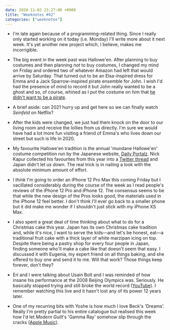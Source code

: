 ```yaml
---
date: 2020-11-02 23:27:00 +0900
title: "Weeknotes #42"
categories: ["weeknotes"]
---
```


- I'm late again because of a programming-related thing. Since I really only started working on it today (i.e. Monday) I'll write more about it next week. It's yet another new project which, I believe, makes me incorrigible.

- The big event in the week past was Hallowe'en. After planning to buy costumes and then planning _not_ to buy costumes, I changed my mind on Friday and ordered two of whatever Amazon had left that would arrive by Saturday. That turned out to be an Elsa-inspired dress for Emma and a Jack Sparrow-inspired pirate ensemble for John. I wish I'd had the presence of mind to record it but John really wanted to be a ghost and so, of course, whined as I put the costume on him that [he didn't want to be a pirate](https://youtu.be/hMFY1cjt2yM).

- A brief aside: can 2021 hurry up and get here so we can finally watch _Seinfeld_ on Netflix?

- After the kids were changed, we just had them knock on the door to our living room and receive the lollies from us directly. I'm sure we would have had a lot more fun visiting a friend of Emma's who lives down our street but such is life in 2020.

- My favourite Hallowe'en tradition is the annual 'mundane Hallowe'en' costume competition run by the Japanese website, [Daily Portalz](https://dailyportalz.jp/). Nick Kapur collected his favourites from this year into a [Twitter thread](https://twitter.com/nick_kapur/status/1322443177203257350) and Japan didn't let us down. The real trick is in nailing a look with the absolute minimum amount of effort.

- I _think_ I'm going to order an iPhone 12 Pro Max this coming Friday but I vacillated considerably during the course of the week as I read people's reviews of the iPhone 12 Pro and iPhone 12. The consensus seems to be that while the new design of the Pros looks good, the materials used in the iPhone 12 feel better. I don't think I'll ever go back to a smaller phone but it did make me wonder if I shouldn't just stick with my iPhone XS Max.

- I also spent a great deal of time thinking about what to do for a Christmas cake this year. Japan has its own Christmas cake tradition and, while it's nice, I want to serve the kids—and let's be honest, eat—a traditional fruit cake with a thick layer of white marzipan icing on top. Despite there being a pastry shop for every four people in Japan, finding someone who'll make a cake like that doesn't seem that easy. I discussed it with Eugenia, my expert friend on all things baking, and she offered to buy one and send it to me. Will that work? Those things keep forever, don't they?

- Eri and I were talking about Usain Bolt and I was reminded of how insane his performance at the 2008 Beijing Olympics was. Seriously. He basically stopped trying and still broke the world record ([YouTube](https://youtu.be/o-urnlaJpOA)). I remember watching this live and it hasn't lost any of its power 12 years later.

- One of my recurring bits with Yoshe is how much I love Beck's 'Dreams'. Really I'm pretty partial to his entire catalogue but realised this week how I'd let _Modern Guilt_'s 'Gamma Ray' somehow slip through the cracks ([Apple Music](https://music.apple.com/us/album/gamma-ray/1380537194?i=1380537220)).

